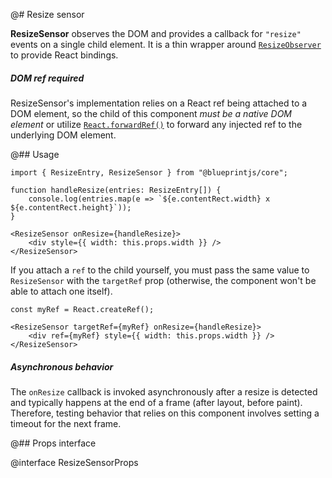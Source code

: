 @# Resize sensor

**ResizeSensor** observes the DOM and provides a callback for `"resize"` events on a single child element.
It is a thin wrapper around [`ResizeObserver`][resizeobserver] to provide React bindings.

[resizeobserver]: https://developer.mozilla.org/en-US/docs/Web/API/ResizeObserver

<div class="@ns-callout @ns-intent-warning @ns-icon-warning-sign @ns-callout-has-body-content">
    <h5 class="@ns-heading">DOM ref required</h5>

ResizeSensor's implementation relies on a React ref being attached to a DOM element,
so the child of this component _must be a native DOM element_ or utilize
[`React.forwardRef()`](https://reactjs.org/docs/forwarding-refs.html) to forward any
injected ref to the underlying DOM element.

</div>

@## Usage

```tsx
import { ResizeEntry, ResizeSensor } from "@blueprintjs/core";

function handleResize(entries: ResizeEntry[]) {
    console.log(entries.map(e => `${e.contentRect.width} x ${e.contentRect.height}`));
}

<ResizeSensor onResize={handleResize}>
    <div style={{ width: this.props.width }} />
</ResizeSensor>
```

If you attach a `ref` to the child yourself, you must pass the same value to `ResizeSensor`
with the `targetRef` prop (otherwise, the component won't be able to attach one itself).

```tsx
const myRef = React.createRef();

<ResizeSensor targetRef={myRef} onResize={handleResize}>
    <div ref={myRef} style={{ width: this.props.width }} />
</ResizeSensor>
```

<div class="@ns-callout @ns-intent-warning @ns-icon-warning-sign @ns-callout-has-body-content">
    <h5 class="@ns-heading">Asynchronous behavior</h5>

The `onResize` callback is invoked asynchronously after a resize is detected
and typically happens at the end of a frame (after layout, before paint).
Therefore, testing behavior that relies on this component involves setting a
timeout for the next frame.

</div>

@## Props interface

@interface ResizeSensorProps
